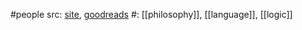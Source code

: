 #people 
src: [site](https://users.ox.ac.uk/~worc0337/authors/david.lewis.html), [goodreads](https://www.goodreads.com/author/show/240896.David_Kellogg_Lewis) 
#: [[philosophy]], [[language]], [[logic]]

